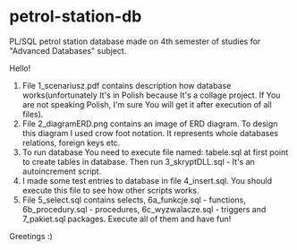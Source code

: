 # petrol-station-db
PL/SQL petrol station database made on 4th semester of studies for "Advanced Databases" subject.

Hello!
1. File 1_scenariusz.pdf contains description how database works(unfortunately It's in Polish because It's a collage project. If You are not speaking Polish, I'm sure You will get it after execution of all files). 
2. File 2_diagramERD.png contains an image of ERD diagram. To design this diagram I used crow foot notation. It represents whole databases relations, foreign keys etc.
1. To run database You need to execute file named: tabele.sql at first point to create tables in database. Then run 3_skryptDLL.sql - It's an autoincrement script.
2. I made some test entries to database in file 4_insert.sql. You should execute this file to see how other scripts works.
3. File 5_select.sql contains selects, 6a_funkcje.sql - functions, 6b_procedury.sql - procedures, 6c_wyzwalacze.sql - triggers and  	7_pakiet.sql packages. Execute all of them and have fun!

Greetings :)
